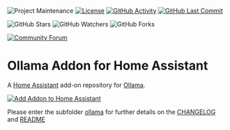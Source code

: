 ![Project Maintenance][maintenance-shield]
[![License][license-shield]](LICENSE)
[![GitHub Activity][commits-shield]][commits]
[![GitHub Last Commit][last-commit-shield]][commits]

![GitHub Stars][stars-shield]
![GitHub Watchers][watchers-shield]
![GitHub Forks][forks-shield]

[![Community Forum][forum-shield]][forum]

# Ollama Addon for Home Assistant

A [Home Assistant](https://home-assistant.io) add-on repository for [Ollama](https://ollama.com).

[![Add Addon to Home Assistant](https://my.home-assistant.io/badges/supervisor_add_addon_repository.svg)](https://my.home-assistant.io/redirect/supervisor_add_addon_repository/?repository_url=https://github.com/Tomvis/homeassistant-ollama-addon)

Please enter the subfolder [ollama](ollama/) for further details on the [CHANGELOG](ollama/CHANGELOG.md) and [README](ollama/README.md)

[commits-shield]: https://img.shields.io/github/commit-activity/y/SirUli/homeassistant-ollama-addon.svg
[commits]: https://github.com/SirUli/homeassistant-ollama-addon/commits/master
[forum-shield]: https://img.shields.io/badge/community-forum-brightgreen.svg
[forum]: https://community.home-assistant.io/?u=SirUli
[license-shield]: https://img.shields.io/github/license/SirUli/homeassistant-ollama-addon.svg
[maintenance-shield]: https://img.shields.io/maintenance/yes/2024.svg
[last-commit-shield]: https://img.shields.io/github/last-commit/SirUli/homeassistant-ollama-addon.svg
[stars-shield]: https://img.shields.io/github/stars/SirUli/homeassistant-ollama-addon.svg?style=social&label=Stars
[forks-shield]: https://img.shields.io/github/forks/SirUli/homeassistant-ollama-addon.svg?style=social&label=Forks
[watchers-shield]: https://img.shields.io/github/watchers/SirUli/homeassistant-ollama-addon.svg?style=social&label=Watchers

